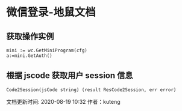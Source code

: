 # 微信登录-地鼠文档

## 获取操作实例 <a id="ag1jwr"></a>

```text
mini := wc.GetMiniProgram(cfg)
a:=mini.GetAuth()
```

## 根据 jscode 获取用户 session 信息 <a id="7elot5"></a>

```text
Code2Session(jsCode string) (result ResCode2Session, err error)
```

文档更新时间: 2020-08-19 10:32   作者：kuteng

